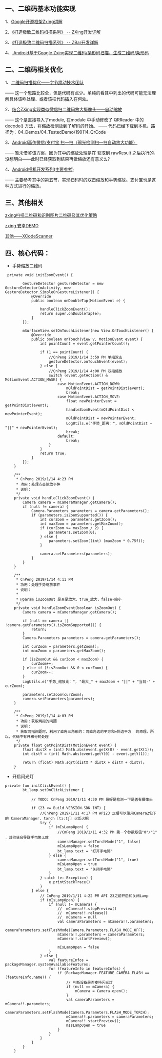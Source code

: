 ## 一、二维码基本功能实现

1、[Google开源框架Zxing讲解](https://blog.csdn.net/qq_34902522/column/info/28769)

2、[《打造极致二维码扫描系列》 -- ZXing开发详解](https://www.cnblogs.com/ywtk/p/4195332.html)

3、[《打造极致二维码扫描系列》 -- ZBar开发详解](https://blog.csdn.net/codepython/article/details/41969075)


4、[
Android基于Google Zxing实现二维码/条形码扫描、生成二维码/条形码](http://www.codexiu.cn/android/blog/23753/)


## 二、二维码相关优化

1、[二维码扫描优化——字节跳动技术团队](https://zhuanlan.zhihu.com/p/44845942)

—— 这一个思路比较全，但是代码有点少。单纯的看其中列出的代码可能无法理解具体该咋处理、或者该把代码插入在何处。

2、[结合ZXing实现类似微信扫二维码放大摄像头——自动缩放](https://blog.csdn.net/u010705554/article/details/78204090)

—— 这个是直接导入了module, 在module 中手动修改了 QRReader 中的 decode() 方法，将缩放检测放到了解码的开始。
—— 代码已经下载到本机，路径为：04_Demos/04_TestedDemo/190114_QrCode


3、[Android高仿微信/支付宝 扫一扫（弱光检测扫一扫自动放大功能）](https://blog.csdn.net/shenshibaoma/article/details/78623787)

—— 暂未借鉴该方案，因为其中的缩放处理是在 获取到 rawResult 之后执行的，没想明白——此时已经获取到结果再做缩放还有意义么?

4、[Android相机开发系列(主要参考)](https://www.polarxiong.com/archives/Android%E7%9B%B8%E6%9C%BA%E5%BC%80%E5%8F%91%E7%B3%BB%E5%88%97.html)

—— 主要参考其中的第五节，实现扫码时的双击缩放和手势缩放。支付宝也是这种方式进行的缩放。


## 三、其他相关


[zxing扫描二维码和识别图片二维码及其优化策略](https://iluhcm.com/2016/01/08/scan-qr-code-and-recognize-it-from-picture-fastly-using-zxing/)

[zxing 安卓DEMO](https://github.com/zxing/zxing/tree/master/android)

[其他——XCodeScanner](https://juejin.im/post/5adf0f166fb9a07ac23a62d1?utm_source=gold_browser_extension)

## 四、核心代码：

* 手势缩放二维码

```
 private void initZoomEvent() {

        GestureDetector gestureDetector = new GestureDetector(mActivity, new GestureDetector.SimpleOnGestureListener() {
            @Override
            public boolean onDoubleTap(MotionEvent e) {

                handleClickZoomEvent();
                return super.onDoubleTap(e);
            }
        });

        mSurfaceView.setOnTouchListener(new View.OnTouchListener() {
            @Override
            public boolean onTouch(View v, MotionEvent event) {
                int pointCount = event.getPointerCount();

                if (1 == pointCount) {
                    //CnPeng 2019/1/14 3:59 PM 单指双击
                    gestureDetector.onTouchEvent(event);
                } else {
                    //CnPeng 2019/1/14 4:00 PM 双指缩放
                    switch (event.getAction() & MotionEvent.ACTION_MASK) {
                        case MotionEvent.ACTION_DOWN:
                            mOldPointDist = getPointDist(event);
                            break;
                        case MotionEvent.ACTION_MOVE:
                            float newPointerEvent = getPointDist(event);
                            handleZoomEvent(mOldPointDist < newPointerEvent);
                            mOldPointDist = newPointerEvent;
                            LogUtils.e("手势_距离：", mOldPointDist + "||" + newPointerEvent);
                            break;
                        default:
                            break;
                    }
                }
                return true;
            }
        });
    }

    /**
     * CnPeng 2019/1/14 4:23 PM
     * 功用：处理点击缩放事件
     * 说明：
     */
    private void handleClickZoomEvent() {
        Camera camera = mCameraManager.getCamera();
        if (null != camera) {
            Camera.Parameters parameters = camera.getParameters();
            if (parameters.isZoomSupported()) {
                int curZoom = parameters.getZoom();
                int maxZoom = parameters.getMaxZoom();
                if (curZoom >= maxZoom / 2) {
                    parameters.setZoom(0);
                } else {
                    parameters.setZoom((int) (maxZoom * 0.75f));
                }

                camera.setParameters(parameters);
            }
        }
    }

    /**
     * CnPeng 2019/1/14 4:11 PM
     * 功用：处理手势缩放事件
     * 说明：
     *
     * @param isZoomOut 是否是放大，true_放大，false-缩小
     */
    private void handleZoomEvent(boolean isZoomOut) {
        Camera camera = mCameraManager.getCamera();

        if (null == camera || !camera.getParameters().isZoomSupported()) {
            return;
        }
        Camera.Parameters parameters = camera.getParameters();

        int curZoom = parameters.getZoom();
        int maxZoom = parameters.getMaxZoom();

        if (isZoomOut && curZoom < maxZoom) {
            curZoom++;
        } else if (!isZoomOut && 0 < curZoom) {
            curZoom--;
        }
        LogUtils.e("手势_缩放比：", "最大_" + maxZoom + "||" + "当前-" + curZoom);

        parameters.setZoom(curZoom);
        camera.setParameters(parameters);
    }

    /**
     * CnPeng 2019/1/14 4:03 PM
     * 功用：获取两指的间距
     * 说明：
     * 获取两指间距时，利用了直角三角形的：两直角边的平方和=斜边平方  的原理。所以，代码中有开根号的处理
     */
    private float getPointDist(MotionEvent event) {
        float distX = (int) Math.abs(event.getX(0) - event.getX(1));
        int distY = (int) Math.abs(event.getY(0) - event.getY(1));

        return (float) Math.sqrt(distX * distX + distY + distY);
    }
```

* 开启闪光灯

```
private fun initClickEvent() {
        bt_lamp.setOnClickListener {

            // TODO: CnPeng 2019/1/11 4:30 PM 最好是检测一下是否有摄像头

            if (23 <= Build.VERSION.SDK_INT) {
                //CnPeng 2019/1/11 4:17 PM API23 之后可以使用Camera2包下的 CameraManager. torch [tɔːtʃ] 火炬火把
                try {
                    if (mIsLampOpen) {
                        //CnPeng 2019/1/11 4:32 PM 第一个参数取值"0"/"1" ，其他值会导致手电筒无效
                        cameraManager.setTorchMode("1", false)
                        mIsLampOpen = false
                        bt_lamp.text = "打开手电筒"
                    } else {
                        cameraManager.setTorchMode("1", true)
                        mIsLampOpen = true
                        bt_lamp.text = "关闭手电筒"
                    }
                } catch (e: Exception) {
                    e.printStackTrace()
                }
            } else {
                // CnPeng 2019/1/11 4:22 PM API 23之前开启和关闭Lamp
                if (mIsLampOpen) {
                    if (null != mCamera) {
                        //  mCamera!!.stopPreview()
                        //  mCamera!!.release()
                        //  mCamera = null
                        val cameraParameters = mCamera!!.parameters;
                        cameraParameters.setFlashMode(Camera.Parameters.FLASH_MODE_OFF);
                        mCamera!!.parameters = cameraParameters;
                        mCamera!!.startPreview();

                        mIsLampOpen = false
                    }
                } else {
                    val featureInfos = packageManager.systemAvailableFeatures;
                    for (featureInfo in featureInfos) {
                        if (PackageManager.FEATURE_CAMERA_FLASH == (featureInfo.name)) {
                            // 判断设备是否支持闪光灯
                            if (null == mCamera) {
                                mCamera = Camera.open();
                            }
                            val cameraParameters = mCamera!!.parameters;
                            cameraParameters.setFlashMode(Camera.Parameters.FLASH_MODE_TORCH);
                            mCamera!!.parameters = cameraParameters;
                            mCamera!!.startPreview();
                            mIsLampOpen = true
                        }
                    }
                }
            }
        }
    }
```